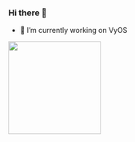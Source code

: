 ### Hi there 👋

- 🔭 I’m currently working on VyOS


<!--
**sever-sever/sever-sever** is a ✨ _special_ ✨ repository because its `README.md` (this file) appears on your GitHub profile.

Here are some ideas to get you started:

- 🔭 I’m currently working on VyOS
- 🌱 I’m currently learning ...
- 👯 I’m looking to collaborate on ...
- 🤔 I’m looking for help with ...
- 💬 Ask me about ...
- 📫 How to reach me: ...
- 😄 Pronouns: ...
- ⚡ Fun fact: ...
-->

<div>
  <img height="185" src="https://github-readme-stats.vercel.app/api?username=sever-sever&count_private=true&include_all_commits=true&theme=default" />
</div>
